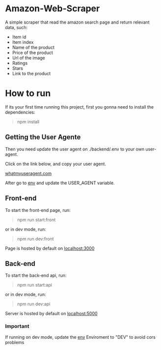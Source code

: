 # Amazon-Web-Scraper

A simple scraper that read the amazon search page and return relevant data, such:

- Item id
- Item index
- Name of the product
- Price of the product
- Url of the image
- Ratings
- Stars
- Link to the product

# How to run

If its your first time running this project, first you gonna need to install the dependencies:

> npm install

## Getting the User Agente

Then you need update the user agent on ./backend/.env to your own user-agent.

Click on the link below, and copy your user agent.

<a href="https://whatmyuseragent.com" target="_blank">whatmyuseragent.com</a>

After go to [env](./backend/.env) and update the USER_AGENT variable.

## Front-end

To start the front-end page, run:

> npm run start:front

or in dev mode, run:

> npm run dev:front

Page is hosted by default on <a href="http://localhost:3000" target="_blank">localhost:3000</a>

## Back-end

To start the back-end api, run:

> npm run start:api

or in dev mode, run:

> npm run dev:api

Server is hosted by default on <a href="http://localhost:5000" target="_blank">localhost:5000</a>

### Important

If running on dev mode, update the [env](./backend/.env) Enviroment to "DEV" to avoid cors problems
